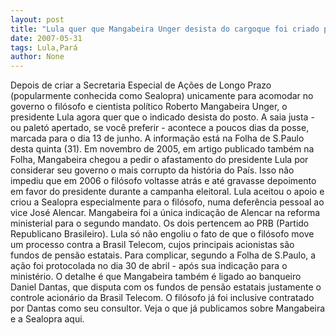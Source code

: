 ```yaml
---
layout: post
title: "Lula quer que Mangabeira Unger desista do cargoque foi criado para ele"
date: 2007-05-31
tags: Lula,Pará
author: None
---
```

Depois de criar a Secretaria Especial de A&ccedil;&otilde;es de Longo Prazo (popularmente conhecida como Sealopra) unicamente para acomodar no governo o fil&oacute;sofo e cientista pol&iacute;tico&nbsp;Roberto Mangabeira Unger, o presidente Lula agora quer que o indicado desista do posto. A saia justa - ou palet&oacute; apertado, se voc&ecirc; preferir - acontece a poucos dias da posse, marcada para o dia 13 de junho.
A informa&ccedil;&atilde;o est&aacute; na Folha de S.Paulo desta quinta (31). Em novembro de 2005, em artigo publicado tamb&eacute;m na Folha, Mangabeira chegou a&nbsp;pedir o afastamento do presidente Lula por considerar seu governo o mais corrupto da hist&oacute;ria do Pa&iacute;s.
Isso n&atilde;o impediu que em 2006 o fil&oacute;sofo voltasse atr&aacute;s e at&eacute; gravasse depoimento em favor do presidente durante a campanha eleitoral. Lula aceitou o apoio e criou a Sealopra especialmente para o fil&oacute;sofo, numa defer&ecirc;ncia pessoal ao vice Jos&eacute; Alencar. Mangabeira foi a &uacute;nica indica&ccedil;&atilde;o de Alencar na reforma ministerial para o segundo mandato. Os dois pertencem ao PRB (Partido Republicano Brasileiro).
Lula s&oacute; n&atilde;o engoliu o fato de que o fil&oacute;sofo move um processo contra a Brasil Telecom, cujos principais acionistas s&atilde;o fundos de pens&atilde;o estatais. Para complicar, segundo a Folha de S.Paulo, a a&ccedil;&atilde;o foi protocolada&nbsp;no dia 30 de abril - ap&oacute;s sua indica&ccedil;&atilde;o para o minist&eacute;rio.
O detalhe &eacute; que Mangabeira tamb&eacute;m &eacute; ligado ao banqueiro Daniel Dantas, que disputa com os fundos de pens&atilde;o estatais justamente o controle acion&aacute;rio da Brasil Telecom. O fil&oacute;sofo j&aacute; foi inclusive contratado por Dantas como seu consultor.
Veja o que j&aacute; publicamos sobre Mangabeira e a Sealopra aqui. 